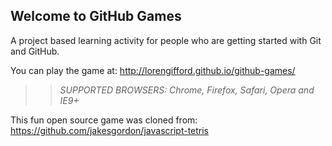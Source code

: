 ## Welcome to GitHub Games

A project based learning activity for people who are getting started with Git and GitHub.

You can play the game at: http://lorengifford.github.io/github-games/

>> _*SUPPORTED BROWSERS*: Chrome, Firefox, Safari, Opera and IE9+_

This fun open source game was cloned from: https://github.com/jakesgordon/javascript-tetris

